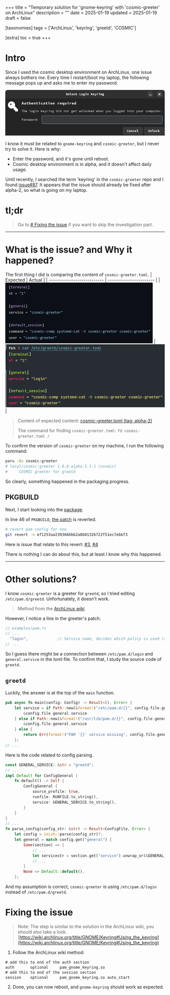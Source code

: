 +++
title = "Temporary solution for 'gnome-keyring' with 'cosmic-greeter' on ArchLinux"
description = ""
date = 2025-01-19
updated = 2025-01-19
draft = false

[taxonomies]
tags = ['ArchLinux', 'keyring', 'greetd', 'COSMIC']

[extra]
toc = true
+++

# Intro
Since I used the cosmic desktop environment on ArchLinux, one issue always bothers me. Every time I restart/boot my laptop, the following message pops up and asks me to enter my password.

![issue](./issue.png)

I know it must be related to `gnome-keyring` and `cosmic-greeter`, but I never try to solve it. Here is why:
- Enter the password, and it's gone until reboot.
- Cosmic desktop environment is in alpha, and it doesn't affect daily usage.


Until recently, I searched the term 'keyring' in the `cosmic-greeter` repo and I found [issue#87](https://github.com/pop-os/cosmic-greeter/issues/87).
It appears that the issue should already be fixed after alpha-2, so what is going on my laptop.

# tl;dr
> Go to [# Fixing the issue](#fixing-the-issue) if you want to skip the investigation part.

---

# What is the issue? and Why it happened?
The first thing I did is comparing the content of `cosmic-greeter.toml`.
| Expected                    | Actual                  |
| --------------------------- | ----------------------- |
| ![expected](./expected.png) | ![actual](./actual.png) |
> Content of expected content: [cosmic-greeter.toml (tag: alpha-2)](https://github.com/pop-os/cosmic-greeter/blob/epoch-1.0.0-alpha.2/cosmic-greeter.toml)
>
> The command for finding `cosmic-greeter.toml`: `fd cosmic-greeter.toml /`

To confirm the version of `cosmic-greeter` on my machine, I run the following command:
```bash
paru -Qs cosmic-greeter
# local/cosmic-greeter 1.0.0.alpha.5.1-1 (cosmic)
#     COSMIC greeter for greetd
```
So clearly, something happened in the packaging progress.

## PKGBUILD
Next, I start looking into the [package](https://gitlab.archlinux.org/archlinux/packaging/packages/cosmic-greeter/-/blob/1.0.0.alpha.5.1-1/PKGBUILD).

In line 46 of `PKGBUILD`, [the patch](https://github.com/pop-os/cosmic-greeter/pull/124/commits/ef1253aa2393666bb2a0b0132b722f51ec7ebbf3) is reverted.
```bash
# revert pam config for now
git revert -n ef1253aa2393666bb2a0b0132b722f51ec7ebbf3
```
Here is issue that relate to this revert: [#3](https://gitlab.archlinux.org/archlinux/packaging/packages/cosmic-greeter/-/issues/3), [#4](https://gitlab.archlinux.org/archlinux/packaging/packages/cosmic-greeter/-/issues/4)

There is nothing I can do about this, but at least I know why this happened.

---

# Other solutions?
I know `cosmic-greeter` is a greeter for `greetd`, so I tried editing `/etc/pam.d/greetd`. Unfortunately, it doesn't work.
> Method from the [ArchLinux wiki](https://wiki.archlinux.org/title/GNOME/Keyring#Using_the_keyring)

However, I notice a line in the greeter's patch.
```rust
// examples/pam.rs
// ...
  "login",             // Service name, decides which policy is used (see `/etc/pam.d`)
// ...
```
So I guess there might be a connection between `/etc/pam.d/login` and `general.service` in the toml file.
To confirm that, I study the source code of `greetd`.

## `greetd`
Luckily, the answer is at the top of the `main` function.
```rust
pub async fn main(config: Config) -> Result<(), Error> {
    let service = if Path::new(&format!("/etc/pam.d/{}", config.file.general.service)).exists() {
        &config.file.general.service
    } else if Path::new(&format!("/usr/lib/pam.d/{}", config.file.general.service)).exists() {
        &config.file.general.service
    } else {
        return Err(format!("PAM '{}' service missing", config.file.general.service).into());
    };
// ...
```

Here is the code related to config parsing.
```rust
const GENERAL_SERVICE: &str = "greetd";
// ...
impl Default for ConfigGeneral {
    fn default() -> Self {
        ConfigGeneral {
            source_profile: true,
            runfile: RUNFILE.to_string(),
            service: GENERAL_SERVICE.to_string(),
        }
    }
}
// ...
fn parse_config(config_str: &str) -> Result<ConfigFile, Error> {
    let config = inish::parse(config_str)?;
    let general = match config.get("general") {
        Some(section) => {
            // ...
            let servicestr = section.get("service").unwrap_or(&GENERAL_SERVICE);
            // ...
        }
        None => Default::default(),
    };
```
And my assumption is correct, `cosmic-greeter` is using `/etc/pam.d/login` instead of `/etc/pam.d/greetd`.

# Fixing the issue
> Note: The step is similar to the solution in the ArchLinux wiki, you should also take a look.
> [https://wiki.archlinux.org/title/GNOME/Keyring#Using_the_keyring](https://wiki.archlinux.org/title/GNOME/Keyring#Using_the_keyring)

1. Follow the ArchLinux wiki method:
```
# add this to end of the auth section
auth       optional     pam_gnome_keyring.so
# add this to end of the session section
session    optional     pam_gnome_keyring.so auto_start
```
2. Done, you can now reboot, and `gnome-keyring` should work as expected.
